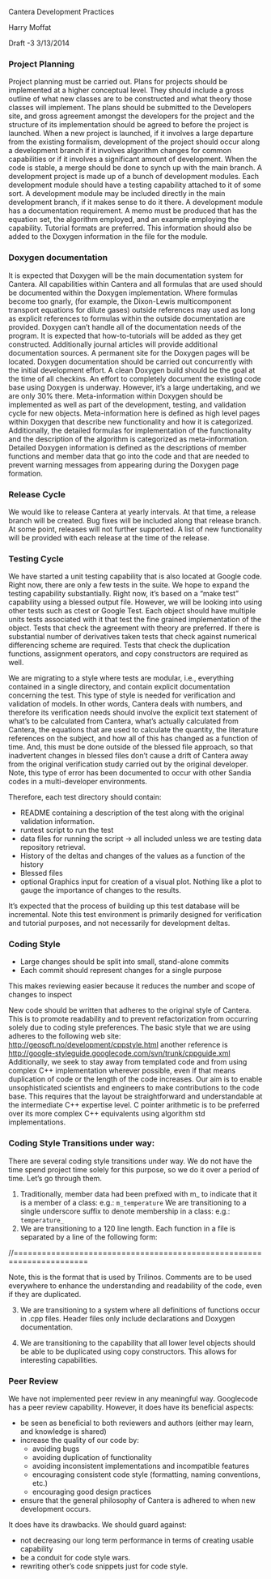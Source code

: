 Cantera Development Practices

Harry Moffat

Draft -3 3/13/2014

### Project Planning

Project planning must be carried out.
Plans for projects should be implemented at a higher conceptual level. They should include a gross outline of what new classes are to be constructed and what theory those classes will implement. The plans should be submitted to the Developers site, and gross agreement amongst the developers for the project and the structure of its implementation should be agreed to before the project is launched.
When a new project is launched, if it involves a large departure from the existing formalism, development of the project should occur along a development branch if it involves algorithm changes for common capabilities or if it involves a significant amount of development. When the code is stable, a merge should be done to synch up with the main branch.
A development project is made up of a bunch of development modules. Each development module should have a testing capability attached to it of some sort. A development module may be included directly in the main development branch, if it makes sense to do it there. A development module has a documentation requirement. A memo must be produced that has the equation set, the algorithm employed, and an example employing the capability. Tutorial formats are preferred. This information should also be added to the Doxygen information in the file for the module.

### Doxygen documentation

It is expected that Doxygen will be the main documentation system for Cantera. All capabilities within Cantera and all formulas that are used should be documented within the Doxygen implementation. Where formulas become too gnarly, (for example, the Dixon-Lewis multicomponent transport equations for dilute gases) outside references may used as long as explicit references to formulas within the outside documentation are provided. Doxygen can’t handle all of the documentation needs of the program. It is expected that how-to-tutorials will be added as they get constructed. Additionally journal articles will provide additional documentation sources. A permanent site for the Doxygen pages will be located.
Doxygen documentation should be carried out concurrently with the initial development effort.  A clean Doxygen build should be the goal at the time of all checkins. An effort to completely document the existing code base using Doxygen is underway. However, it’s a large undertaking, and we are only 30% there.
Meta-information within Doxygen should be implemented as well as part of the development, testing, and validation cycle for new objects. Meta-information here is defined as high level pages within Doxygen that describe new functionality and how it is categorized. Additionally, the detailed formulas for implementation of the functionality and the description of the algorithm is categorized as meta-information.
Detailed Doxygen information is defined as the descriptions of member functions and member data that go into the code and that are needed to prevent warning messages from appearing during the Doxygen page formation.

### Release Cycle

We would like to release Cantera at yearly intervals. At that time, a release branch will be created. Bug fixes will be included along that release branch. At some point, releases will not further supported. A list of new functionality will be provided with each release at the time of the release.

### Testing Cycle

We have started a unit testing capability that is also located at Google code. Right now, there are only a few tests in the suite. We hope to expand the testing capability substantially. Right now, it’s based on a “make test” capability using a blessed output file. However, we will be looking into using other tests such as ctest or Google Test.
Each object should have multiple units tests associated with it that test the fine grained implementation of the object. Tests that check the agreement with theory are preferred. If there is substantial number of derivatives taken tests that check against numerical differencing scheme are required.
Tests that check the duplication functions, assignment operators, and copy constructors are required as well.

We are migrating to a style where tests are modular, i.e., everything contained in a single directory, and contain explicit documentation concerning the test. This type of style is needed for verification and validation of models. In other words, Cantera deals with numbers, and therefore its verification needs should involve the explicit text statement of what’s to be calculated from Cantera, what’s actually calculated from Cantera, the equations that are used to calculate the quantity, the literature references on the subject, and how all of this has changed as a function of time. And, this must be done outside of the blessed file approach, so that inadvertent changes in blessed files don’t cause a drift of Cantera away from the original verification study carried out by the original developer. Note, this type of error has been documented to occur with other Sandia codes in a multi-developer environments.

Therefore, each test directory should contain:

- README containing a description of the test along with the original validation information.
- runtest script to run the test
- data files for running the script -> all included unless we are testing data repository retrieval.
- History of the deltas and changes of the values as a function of the history
- Blessed files
- optional Graphics input for creation of a visual plot. Nothing like a plot to gauge the importance of changes to the results.

It’s expected that the process of building up this test database will be incremental.
Note this test environment is primarily designed for verification and tutorial purposes, and not necessarily for development deltas.


### Coding Style

- Large changes should be split into small, stand-alone commits
- Each commit should represent changes for a single purpose

This makes reviewing easier because it reduces the number and scope of changes to inspect

New code should be written that adheres to the original style of Cantera. This is to promote readability and to prevent refactorization from occurring solely due to coding style preferences. The basic style that we are using adheres to the following web site:
http://geosoft.no/development/cppstyle.html
another reference is
http://google-styleguide.googlecode.com/svn/trunk/cppguide.xml
Additionally, we seek to stay away from templated code and from using complex C++ implementation wherever possible, even if that means duplication of code or the length of the code increases. Our aim is to enable unsophisticated scientists and engineers to make contributions to the code base. This requires that the layout be straightforward and understandable at the intermediate C++ expertise level.
C pointer arithmetic is to be preferred over its more complex C++ equivalents using algorithm std implementations.

### Coding Style Transitions under way:

There are several coding style transitions under way. We do not have the time spend project time solely for this purpose, so we do it over a period of time. Let’s go through them.

1. Traditionally, member data had been prefixed with m_ to indicate that it is a member of a class:
  e.g.: `m_temperature`
We are transitioning to a single underscore suffix to denote membership in a class:
   e.g.: `temperature_`
2. We are transitioning to a 120 line length. Each function in a file is separated by a line of the following form:

  //======================================================================

  Note, this is the format that is used by Trilinos. Comments are to be used everywhere to enhance the understanding and readability of the code, even if they are duplicated.

3. We are transitioning to a system where all definitions of functions occur in .cpp files. Header files only include declarations and Doxygen documentation.
4) We are transitioning to the capability that all lower level objects should be able to be duplicated using copy constructors. This allows for interesting capabilities.

### Peer Review

We have not implemented peer review in any meaningful way. Googlecode has a peer review capability. However, it does have its beneficial aspects:

- be seen as beneficial to both reviewers and authors (either may learn, and knowledge is shared)
- increase the quality of our code by:
  * avoiding bugs
  * avoiding duplication of functionality
  * avoiding inconsistent implementations and incompatible features
  * encouraging consistent code style (formatting, naming conventions, etc.)
  * encouraging good design practices
- ensure that the general philosophy of Cantera is adhered to when new development occurs.

It does have its drawbacks. We should guard against:
- not decreasing our long term performance in terms of creating usable capability
- be a conduit for code style wars.
- rewriting other’s code snippets just for code style.
